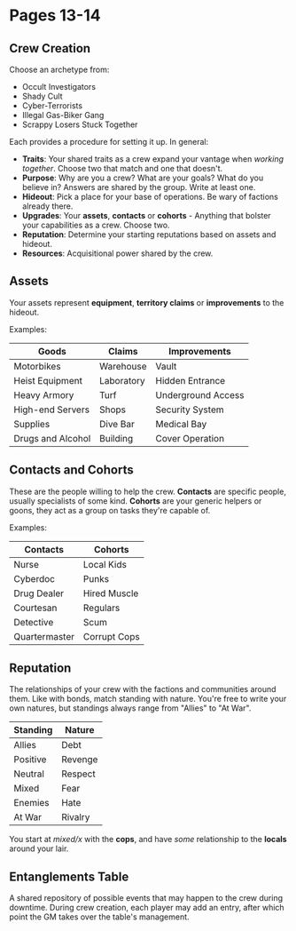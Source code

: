 # Pages 13-14

## Crew Creation

Choose an archetype from:

- Occult Investigators
- Shady Cult
- Cyber-Terrorists
- Illegal Gas-Biker Gang
- Scrappy Losers Stuck Together

Each provides a procedure for setting it up. In general:

- **Traits**: Your shared traits as a crew expand your vantage when _working together_. Choose two that match and one that doesn't.
- **Purpose**: Why are you a crew? What are your goals? What do you believe in? Answers are shared by the group. Write at least one.
- **Hideout**: Pick a place for your base of operations. Be wary of factions already there.
- **Upgrades**: Your **assets**, **contacts** or **cohorts** - Anything that bolster your capabilities as a crew. Choose two.
- **Reputation**: Determine your starting reputations based on assets and hideout.
- **Resources**: Acquisitional power shared by the crew.

## Assets

Your assets represent **equipment**, **territory claims** or **improvements** to the hideout.

Examples:

| Goods             | Claims     | Improvements       |
| ----------------- | ---------- | ------------------ |
| Motorbikes        | Warehouse  | Vault              |
| Heist Equipment   | Laboratory | Hidden Entrance    |
| Heavy Armory      | Turf       | Underground Access |
| High-end Servers  | Shops      | Security System    |
| Supplies          | Dive Bar   | Medical Bay        |
| Drugs and Alcohol | Building   | Cover Operation    |

## Contacts and Cohorts

These are the people willing to help the crew. **Contacts** are specific people, usually specialists of some kind. **Cohorts** are your generic helpers or goons, they act as a group on tasks they're capable of.

Examples:

| Contacts      | Cohorts      |
| ------------- | ------------ |
| Nurse         | Local Kids   |
| Cyberdoc      | Punks        |
| Drug Dealer   | Hired Muscle |
| Courtesan     | Regulars     |
| Detective     | Scum         |
| Quartermaster | Corrupt Cops |

## Reputation

The relationships of your crew with the factions and communities around them. Like with bonds, match standing with nature. You're free to write your own natures, but standings always range from "Allies" to "At War".

| Standing | Nature  |
| -------- | ------- |
| Allies   | Debt    |
| Positive | Revenge |
| Neutral  | Respect |
| Mixed    | Fear    |
| Enemies  | Hate    |
| At War   | Rivalry |

You start at _mixed/x_ with the **cops**, and have _some_ relationship to the **locals** around your lair.

## Entanglements Table

A shared repository of possible events that may happen to the crew during downtime. During crew creation, each player may add an entry, after which point the GM takes over the table's management.
